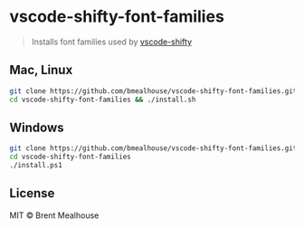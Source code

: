# vscode-shifty-font-families

> Installs font families used by [vscode-shifty](https://marketplace.visualstudio.com/items?itemName=bmealhouse.shifty)

## Mac, Linux

```sh
git clone https://github.com/bmealhouse/vscode-shifty-font-families.git
cd vscode-shifty-font-families && ./install.sh
```

## Windows

```sh
git clone https://github.com/bmealhouse/vscode-shifty-font-families.git
cd vscode-shifty-font-families
./install.ps1
```

## License

MIT © Brent Mealhouse
